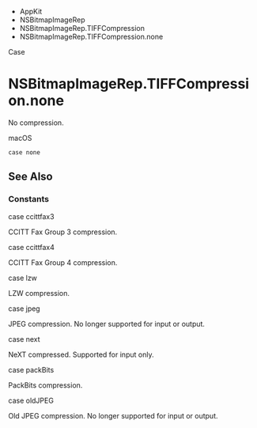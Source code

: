 

- AppKit
- NSBitmapImageRep
- NSBitmapImageRep.TIFFCompression
-  NSBitmapImageRep.TIFFCompression.none 

Case

# NSBitmapImageRep.TIFFCompression.none

No compression.

macOS

``` source
case none
```

## See Also

### Constants

case ccittfax3

CCITT Fax Group 3 compression.

case ccittfax4

CCITT Fax Group 4 compression.

case lzw

LZW compression.

case jpeg

JPEG compression. No longer supported for input or output.

case next

NeXT compressed. Supported for input only.

case packBits

PackBits compression.

case oldJPEG

Old JPEG compression. No longer supported for input or output.

